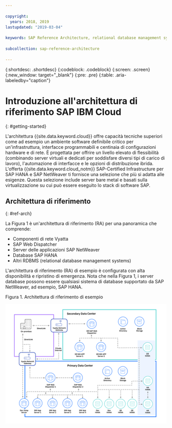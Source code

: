 ```yaml
---

copyright:
  years: 2018, 2019
lastupdated: "2019-03-04"

keywords: SAP Reference Architecture, relational database management systems, RDBMS, SAP Web Dispatcher, SAP NetWeaver Application Servers, application servers, database, high availability, disaster recovery

subcollection: sap-reference-architecture

---
```


{:shortdesc: .shortdesc}
{:codeblock: .codeblock}
{:screen: .screen}
{:new_window: target="_blank"}
{:pre: .pre}
{:table: .aria-labeledby="caption"}

# Introduzione all'architettura di riferimento SAP IBM Cloud
{: #getting-started}

L'architettura {{site.data.keyword.cloud}} offre capacità tecniche superiori come ad esempio un ambiente software definibile critico per un'infrastruttura, interfacce programmabili e centinaia di configurazioni hardware e di rete. È progettata per offrire un livello elevato di flessibilità (combinando server virtuali e dedicati per soddisfare diversi tipi di carico di lavoro), l'automazione di interfacce e le opzioni di distribuzione ibrida. L'offerta {{site.data.keyword.cloud_notm}} SAP-Certified Infrastructure per SAP HANA e SAP NetWeaver ti fornisce una selezione che più si adatta alle esigenze. Questa selezione include server bare metal e basati sulla virtualizzazione su cui può essere eseguito lo stack di software SAP.

## Architettura di riferimento
{: #ref-arch}

La Figura 1 è un'architettura di riferimento (RA) per una panoramica che comprende:

  * Componenti di rete Vyatta
  * SAP Web Dispatcher
  * Server delle applicazioni SAP NetWeaver
  * Database SAP HANA
  * Altri RDBMS (relational database management systems)

L'architettura di riferimento (RA) di esempio è configurata con alta disponibilità e ripristino di emergenza. Nota che nella Figura 1, i server database possono essere qualsiasi sistema di database supportato da SAP NetWeaver, ad esempio, SAP HANA.

Figura 1. Architettura di riferimento di esempio

![Figura 1. Architettura di riferimento di esempio](/images/SAP-optimization-ref-architecture-20180527.png "Architettura di riferimento di esempio")
